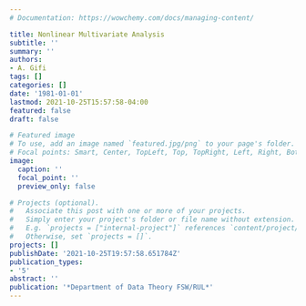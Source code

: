 ```yaml
---
# Documentation: https://wowchemy.com/docs/managing-content/

title: Nonlinear Multivariate Analysis
subtitle: ''
summary: ''
authors:
- A. Gifi
tags: []
categories: []
date: '1981-01-01'
lastmod: 2021-10-25T15:57:58-04:00
featured: false
draft: false

# Featured image
# To use, add an image named `featured.jpg/png` to your page's folder.
# Focal points: Smart, Center, TopLeft, Top, TopRight, Left, Right, BottomLeft, Bottom, BottomRight.
image:
  caption: ''
  focal_point: ''
  preview_only: false

# Projects (optional).
#   Associate this post with one or more of your projects.
#   Simply enter your project's folder or file name without extension.
#   E.g. `projects = ["internal-project"]` references `content/project/deep-learning/index.md`.
#   Otherwise, set `projects = []`.
projects: []
publishDate: '2021-10-25T19:57:58.651784Z'
publication_types:
- '5'
abstract: ''
publication: '*Department of Data Theory FSW/RUL*'
---
```

